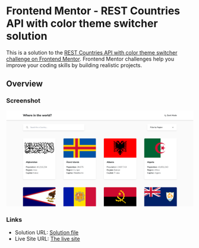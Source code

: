 # Frontend Mentor - REST Countries API with color theme switcher solution

This is a solution to the [REST Countries API with color theme switcher challenge on Frontend Mentor](https://www.frontendmentor.io/challenges/rest-countries-api-with-color-theme-switcher-5cacc469fec04111f7b848ca). Frontend Mentor challenges help you improve your coding skills by building realistic projects.

## Overview

### Screenshot

![](./screenshot/rest-countries-light.png)

### Links

-   Solution URL: [Solution file](https://github.com/OussamaZouaine/Front-end-mentor-challenges/tree/main/rest-countries-api-with-color-theme-switcher-master)
-   Live Site URL: [The live site](https://oussamazouaine.github.io/Front-end-mentor-challenges/profile-card-component/index.html)
